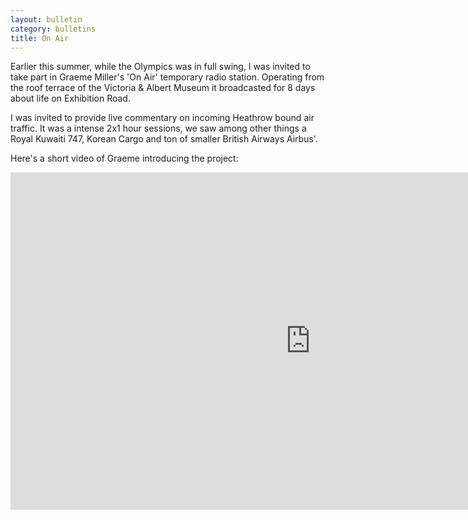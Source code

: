 ```yaml
---
layout: bulletin
category: bulletins
title: On Air
---
```

Earlier this summer, while the Olympics was in full swing, I was invited to take part in Graeme Miller's 'On Air' temporary radio station. Operating from the roof terrace of the Victoria & Albert Museum it broadcasted for 8 days about life on Exhibition Road. 

I was invited to provide live commentary on incoming Heathrow bound air traffic. It was a intense 2x1 hour sessions, we saw among other things a Royal Kuwaiti 747, Korean Cargo and ton of smaller British Airways Airbus'.

Here's a short video of Graeme introducing the project:

 <iframe src="http://player.vimeo.com/video/46874873?title=0&amp;byline=0&amp;portrait=0" width="960" height="540" frameborder="0"> </iframe>